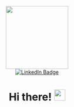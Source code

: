 <div id="header" align="center">
  <img src="https://media.giphy.com/media/qgQUggAC3Pfv687qPC/giphy.gif" width="170"/>
  <div id="badges">
  <a href="www.linkedin.com/in/alireza-niksejel">
  <img src="https://img.shields.io/badge/LinkedIn-blue?style=for-the-badge&logo=linkedin&logoColor=white" alt="LinkedIn Badge"/>
  </a>
</div>
  <img src="https://komarev.com/ghpvc/?username=alirezaniki&style=flat-square&color=blue" alt=""/>
  <h1>
  Hi there!
  <img src="https://media.giphy.com/media/hvRJCLFzcasrR4ia7z/giphy.gif" width="30px"/>
</h1>
</div>
